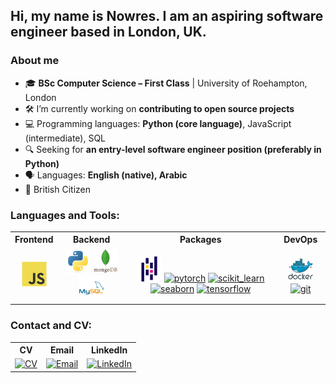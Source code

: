 <h2>Hi, my name is Nowres. 
I am an aspiring software engineer based in London, UK.</h2>

<h3>About me</h3>

- 🎓 **BSc Computer Science – First Class** | University of Roehampton, London
- 🛠️ I’m currently working on **contributing to open source projects**
- 💻 Programming languages: **Python (core language)**, JavaScript (intermediate), SQL
- 🔍 Seeking for **an entry-level software engineer position (preferably in Python)**
- 🗣️ Languages: **English (native), Arabic**
- 🛂 British Citizen

<h3 align="left">Languages and Tools:</h3>

<table>
  <tr>
    <th>Frontend</th>
    <th>Backend</th>
    <th>Packages</th>
    <th>DevOps</th>
  </tr>
  <tr>
    <td align="center">
      <a href="https://developer.mozilla.org/en-US/docs/Web/JavaScript" target="_blank" rel="noreferrer"><img src="https://raw.githubusercontent.com/devicons/devicon/master/icons/javascript/javascript-original.svg" alt="javascript" width="40" height="40"/></a>
    </td>
    <td align="center">
      <a href="https://www.python.org" target="_blank" rel="noreferrer"><img src="https://raw.githubusercontent.com/devicons/devicon/master/icons/python/python-original.svg" alt="python" width="40" height="40"/></a>
      <a href="https://www.mongodb.com/" target="_blank" rel="noreferrer"><img src="https://raw.githubusercontent.com/devicons/devicon/master/icons/mongodb/mongodb-original-wordmark.svg" alt="mongodb" width="40" height="40"/></a>
      <a href="https://www.mysql.com/" target="_blank" rel="noreferrer"><img src="https://raw.githubusercontent.com/devicons/devicon/master/icons/mysql/mysql-original-wordmark.svg" alt="mysql" width="40" height="40"/></a>
    </td>
    <td align="center">
      <a href="https://pandas.pydata.org/" target="_blank" rel="noreferrer"><img src="https://raw.githubusercontent.com/devicons/devicon/2ae2a900d2f041da66e950e4d48052658d850630/icons/pandas/pandas-original.svg" alt="pandas" width="40" height="40"/></a>
      <a href="https://pytorch.org/" target="_blank" rel="noreferrer"><img src="https://www.vectorlogo.zone/logos/pytorch/pytorch-icon.svg" alt="pytorch" width="40" height="40"/></a>
      <a href="https://scikit-learn.org/" target="_blank" rel="noreferrer"><img src="https://upload.wikimedia.org/wikipedia/commons/0/05/Scikit_learn_logo_small.svg" alt="scikit_learn" width="40" height="40"/></a>
      <a href="https://seaborn.pydata.org/" target="_blank" rel="noreferrer"><img src="https://seaborn.pydata.org/_images/logo-mark-lightbg.svg" alt="seaborn" width="40" height="40"/></a>
      <a href="https://www.tensorflow.org" target="_blank" rel="noreferrer"><img src="https://www.vectorlogo.zone/logos/tensorflow/tensorflow-icon.svg" alt="tensorflow" width="40" height="40"/></a>
    </td>
    <td align="center">
      <a href="https://www.docker.com/" target="_blank" rel="noreferrer"><img src="https://raw.githubusercontent.com/devicons/devicon/master/icons/docker/docker-original-wordmark.svg" alt="docker" width="40" height="40"/></a>
      <a href="https://git-scm.com/" target="_blank" rel="noreferrer"><img src="https://www.vectorlogo.zone/logos/git-scm/git-scm-icon.svg" alt="git" width="40" height="40"/></a>
    </td>
  </tr>
</table>




<h3 align="left">Contact and CV:</h3>
<table>
  <tr>
    <th>CV</th>
    <th>Email</th>
    <th>LinkedIn</th>
  </tr>
  <tr>
    <td align="center">
      <a href="Nowres-Al-Rubaie-Computer-Science-CV.pdf" target="_blank" title="View CV">
        <img src="https://cdn-icons-png.flaticon.com/512/136/136522.png" 
             alt="CV" width="40" height="40" class="icon-hover"/>
      </a>
    </td>
    <td align="center">
      <a href="mailto:n.alrubaie@outlook.com" title="Email">
        <img src="https://cdn-icons-png.flaticon.com/512/732/732200.png" 
             alt="Email" width="40" height="40" class="icon-hover"/>
      </a>
    </td>
    <td align="center">
      <a href="https://www.linkedin.com/in/nowres-al-rubaie" target="_blank" title="LinkedIn">
        <img src="https://cdn-icons-png.flaticon.com/512/174/174857.png" 
             alt="LinkedIn" width="40" height="40" class="icon-hover"/>
      </a>
    </td>
  </tr>
</table>

